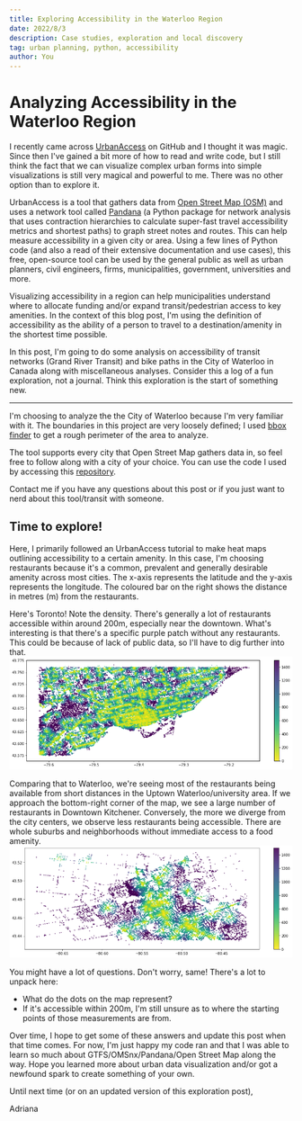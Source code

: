 ```yaml
---
title: Exploring Accessibility in the Waterloo Region
date: 2022/8/3
description: Case studies, exploration and local discovery
tag: urban planning, python, accessibility
author: You
---
```


# Analyzing Accessibility in the Waterloo Region

I recently came across [UrbanAccess](https://github.com/UDST/urbanaccess) on GitHub and I thought it was magic. Since then I've gained a bit more of how to read and write code, but I still think the fact that we can visualize complex urban forms into simple visualizations is still very magical and powerful to me. There was no other option than to explore it. 

UrbanAccess is a tool that gathers data from [Open Street Map (OSM)](https://www.openstreetmap.org/#map=2/63.3/-109.3) and uses a network tool called [Pandana](http://udst.github.io/pandana/) (a Python package for network analysis that uses contraction hierarchies to calculate super-fast travel accessibility metrics and shortest paths) to graph street notes and routes. This can help measure accessibility in a given city or area. Using a few lines of Python code (and also a read of their extensive documentation and use cases), this free, open-source tool can be used by the general public as well as urban planners, civil engineers, firms, municipalities, government, universities and more. 

Visualizing accessibility in a region can help municipalities understand where to allocate funding and/or expand transit/pedestrian access to key amenities. In the context of this blog post, I'm using the definition of accessibility as the ability of a person to travel to a destination/amenity in the shortest time possible. 

In this post, I'm going to do some analysis on accessibility of transit networks (Grand River Transit) and bike paths in the City of Waterloo in Canada along with miscellaneous analyses. Consider this a log of a fun exploration, not a journal. Think this exploration is the start of something new.

---

I'm choosing to analyze the the City of Waterloo because I'm very familiar with it. The boundaries in this project are very loosely defined; I used [bbox finder](http://bboxfinder.com/#0.000000,0.000000,0.000000,0.000000) to get a rough perimeter of the area to analyze. 

The tool supports every city that Open Street Map gathers data in, so feel free to follow along with a city of your choice. You can use the code I used by accessing this [repository]().

Contact me if you have any questions about this post or if you just want to nerd about this tool/transit with someone.

Time to explore!
---
Here, I primarily followed an UrbanAccess tutorial to make heat maps outlining accessibility to a certain amenity. In this case, I'm choosing restaurants because it's a common, prevalent and generally desirable amenity across most cities. The x-axis represents the latitude and the y-axis represents the longitude. The coloured bar on the right shows the distance in metres (m) from the restaurants.

Here's Toronto! Note the density. There's generally a lot of restaurants accessible within around 200m, especially near the downtown. What's interesting is that there's a specific purple patch without any restaurants. This could be because of lack of public data, so I'll have to dig further into that. 
![restaurant-toronto](./../../public/images/restaurant-toronto.png)

Comparing that to Waterloo, we're seeing most of the restaurants being available from short distances in the Uptown Waterloo/university area. If we approach the bottom-right corner of the map, we see a large number of restaurants in Downtown Kitchener. Conversely, the more we diverge from the city centers, we observe less restaurants being accessible. There are whole suburbs and neighborhoods without immediate access to a food amenity. 
![restaurant-waterloo](./../../public/images/restaurant-waterloo.png)

You might have a lot of questions. Don't worry, same! There's a lot to unpack here:
- What do the dots on the map represent?
- If it's accessible within 200m, I'm still unsure as to where the starting points of those measurements are from.

Over time, I hope to get some of these answers and update this post when that time comes. For now, I'm just happy my code ran and that I was able to learn so much about GTFS/OMSnx/Pandana/Open Street Map along the way. Hope you learned more about urban data visualization and/or got a newfound spark to create something of your own. 

Until next time (or on an updated version of this exploration post), 

Adriana